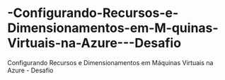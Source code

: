 # -Configurando-Recursos-e-Dimensionamentos-em-M-quinas-Virtuais-na-Azure---Desafio
 Configurando Recursos e Dimensionamentos em Máquinas Virtuais na Azure - Desafio
